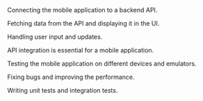 Connecting the mobile application to a backend API.

Fetching data from the API and displaying it in the UI.

Handling user input and updates.

API integration is essential for a mobile application.

Testing the mobile application on different devices and emulators.

Fixing bugs and improving the performance.

Writing unit tests and integration tests.
